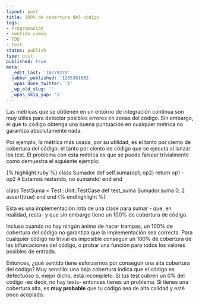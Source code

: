 ```yaml
---
layout: post
title: 100% de cobertura del código
tags:
- Programación
- sentido común
- TDD
- test
status: publish
type: post
published: true
meta:
  _edit_last: '10779279'
  jabber_published: '1285361682'
  _wpas_done_twitter: '1'
  _wp_old_slug: ''
  _wpas_skip_yup: '1'
---
```

Las métricas que se obtienen en un entorno de integración continua son muy útiles para detectar posibles errores en zonas del código. Sin embargo, el que tu código obtenga una buena puntuación en cualquier métrica no garantiza absolutamente nada.

Por ejemplo, la métrica más usada, por su utilidad, es el tanto por ciento de cobertura del código: el tanto por ciento de código que se ejecuta al lanzar los test. El problema con esta métrica es que se puede falsear trivialmente como demuestra el siguiente ejemplo:

{% highlight ruby %}
class Sumador
  def self.suma(op1, op2)
    return op1 - op2 #  Estamos restando, no sumando!
  end
end

class TestSuma < Test::Unit::TestCase
  def test_suma
    Sumador.suma 0, 2
    assert(true)
  end
end
{% endhighlight %}

Esta es una implementación rota de una clase para sumar - que, en realidad, resta- y que sin embargo tiene un 100% de cobertura de código.

Incluso cuando no hay ningún ánimo de hacer trampas, un 100% de cobertura del código no garantiza que la implementación sea correcta. Para cualquier código no trivial es imposible conseguir un 100% de cobertura de las bifurcaciones del código, o probar una función para todos los valores posibles de entrada.

Entonces, ¿qué sentido tiene esforzarnos por conseguir una alta cobertura del código? Muy sencillo: una baja cobertura indica que el código es defectuoso o, mejor dicho, está incompleto. Si tus test cubren un 0% del código -es decir, no hay tests- entonces tienes un problema. Si tienes una cobertura alta, es **muy probable** que tu código sea de alta calidad y esté poco acoplado.

